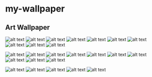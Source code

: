 # my-wallpaper

## Art Wallpaper
![alt text](<art/art (1).jpg>)
![alt text](<art/art (2).jpg>)
![alt text](<art/art (3).jpg>)
![alt text](<art/art (4).jpg>)
![alt text](<art/art (5).jpg>)
![alt text](<art/art (6).jpg>)
![alt text](<art/art (7).jpg>)
![alt text](<art/art (8).jpg>)
![alt text](<art/art (9).jpg>)
![alt text](<art/art (10).jpg>)

![alt text](<art/art (11).jpg>)
![alt text](<art/art (12).jpg>)
![alt text](<art/art (13).jpg>)
![alt text](<art/art (14).jpg>)
![alt text](<art/art (15).jpg>)
![alt text](<art/art (16).jpg>)
![alt text](<art/art (17).jpg>)
![alt text](<art/art (18).jpg>)
![alt text](<art/art (19).jpg>)
![alt text](<art/art (20).jpg>)

![alt text](<art/art (21).jpg>)
![alt text](<art/art (22).jpg>)
![alt text](<art/art (23).jpg>)
![alt text](<art/art (24).jpg>)
![alt text](<art/art (25).jpg>)